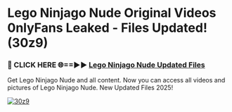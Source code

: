 # Lego Ninjago Nude Original Videos 0nlyFans Leaked - Files Updated! (30z9)

<h3>🔴 CLICK HERE 🌐==►► <a href="https://tinyurl.com/52m3yx9h" rel="nofollow">Lego Ninjago Nude Updated Files</a></h3>

Get Lego Ninjago Nude and all content. Now you can access all videos and pictures of Lego Ninjago Nude. New Updated Files 2025!

[![30z9](https://i.imgur.com/TnHtlc8.gif)](https://tinyurl.com/52m3yx9h)

